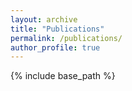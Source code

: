 ```yaml
---
layout: archive
title: "Publications"
permalink: /publications/
author_profile: true
---
```

{% include base_path %}

<!---You can find the complete publication list on <a href="https://scholar.google.com/citations?user=wL27LygAAAAJ&hl=en">
<span style="color:gray">my Google Scholar profile</span></a>. A complete list of bio<font color="red">R</font>xiv preprints on <a href="https://www.biorxiv.org/search/author1%3A%2522Marijonas%2BTutkus%2522%20jcode%3Abiorxiv%20numresults%3A10%20sort%3Arelevance-rank%20format_result%3Astandard">
<span style="color:gray">my Rxivist profile</span></a>.--->

<!---

<ul style="margin:0;padding:0">
{% for post in site.publications reversed %}

  {% assign currentdate = post.date | date: "%Y" %}
  {% if currentdate != date %}
    {% unless forloop.first %}</ul>{% endunless %}
    <h2 id="y{{post.date | date: "%Y"}}"><span style="color:gray">{{ currentdate }}</span></h2>
    <ul style="margin:0;padding:0">
    {% assign date = currentdate %}
  {% endif %}
  {% if post.authors contains 'Marijonas Tutkus' %}
    {% include archive-single-pub.html %}
  {% endif %}
  {% if forloop.last %}</ul>{% endif %}

{% endfor %} --->


